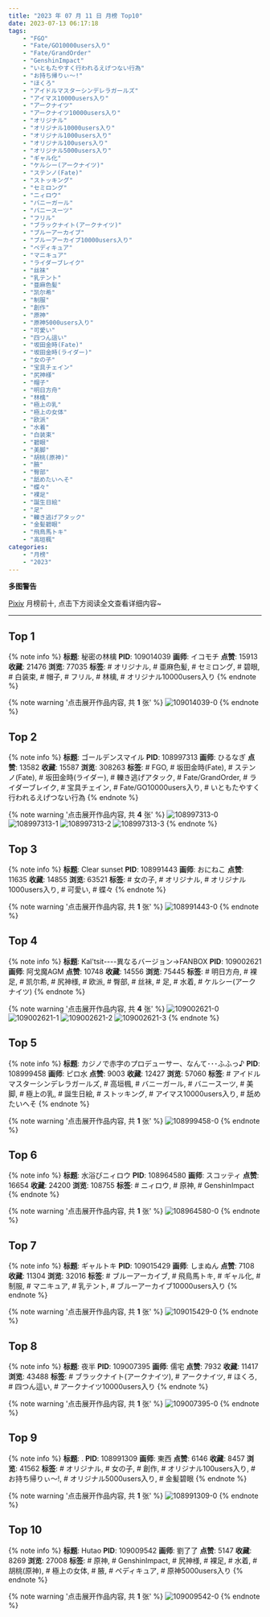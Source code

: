 ```yaml
---
title: "2023 年 07 月 11 日 月榜 Top10"
date: 2023-07-13 06:17:18
tags:
    - "FGO"
    - "Fate/GO10000users入り"
    - "Fate/GrandOrder"
    - "GenshinImpact"
    - "いともたやすく行われるえげつない行為"
    - "お持ち帰りぃ〜!"
    - "ほくろ"
    - "アイドルマスターシンデレラガールズ"
    - "アイマス10000users入り"
    - "アークナイツ"
    - "アークナイツ10000users入り"
    - "オリジナル"
    - "オリジナル10000users入り"
    - "オリジナル1000users入り"
    - "オリジナル100users入り"
    - "オリジナル5000users入り"
    - "ギャル化"
    - "ケルシー(アークナイツ)"
    - "ステンノ(Fate)"
    - "ストッキング"
    - "セミロング"
    - "ニィロウ"
    - "バニーガール"
    - "バニースーツ"
    - "フリル"
    - "ブラックナイト(アークナイツ)"
    - "ブルーアーカイブ"
    - "ブルーアーカイブ10000users入り"
    - "ペディキュア"
    - "マニキュア"
    - "ライダーブレイク"
    - "丝袜"
    - "乳テント"
    - "亜麻色髪"
    - "凯尔希"
    - "制服"
    - "創作"
    - "原神"
    - "原神5000users入り"
    - "可愛い"
    - "四つん這い"
    - "坂田金時(Fate)"
    - "坂田金時(ライダー)"
    - "女の子"
    - "宝具チェイン"
    - "尻神様"
    - "帽子"
    - "明日方舟"
    - "林檎"
    - "極上の乳"
    - "極上の女体"
    - "欧派"
    - "水着"
    - "白装束"
    - "碧眼"
    - "美脚"
    - "胡桃(原神)"
    - "腋"
    - "臀部"
    - "舐めたいへそ"
    - "蝶々"
    - "裸足"
    - "誕生日絵"
    - "足"
    - "轢き逃げアタック"
    - "金髪碧眼"
    - "飛鳥馬トキ"
    - "高垣楓"
categories:
    - "月榜"
    - "2023"
---
```


<i class="fa fa-triangle-exclamation"></i>**多图警告**<i class="fa fa-triangle-exclamation"></i>

[Pixiv](https://www.pixiv.net/) 月榜前十, 点击下方阅读全文查看详细内容~

<!-- more -->

---

## Top 1

{% note info %}
**标题**: 秘密の林檎
**PID**: 109014039 **画师**: イコモチ
**点赞**: 15913 **收藏**: 21476 **浏览**: 77035
**标签**: # オリジナル, # 亜麻色髪, # セミロング, # 碧眼, # 白装束, # 帽子, # フリル, # 林檎, # オリジナル10000users入り
{% endnote %}

{% note warning '点击展开作品内容, 共 **1** 张' %}
![109014039-0](https://i.pixiv.re/img-original/img/2023/06/14/21/54/46/109014039_p0.png)
{% endnote %}

## Top 2

{% note info %}
**标题**: ゴールデンスマイル
**PID**: 108997313 **画师**: ひるなぎ
**点赞**: 13582 **收藏**: 15587 **浏览**: 308263
**标签**: # FGO, # 坂田金時(Fate), # ステンノ(Fate), # 坂田金時(ライダー), # 轢き逃げアタック, # Fate/GrandOrder, # ライダーブレイク, # 宝具チェイン, # Fate/GO10000users入り, # いともたやすく行われるえげつない行為
{% endnote %}

{% note warning '点击展开作品内容, 共 **4** 张' %}
![108997313-0](https://i.pixiv.re/img-original/img/2023/06/14/06/00/06/108997313_p0.jpg)
![108997313-1](https://i.pixiv.re/img-original/img/2023/06/14/06/00/06/108997313_p1.jpg)
![108997313-2](https://i.pixiv.re/img-original/img/2023/06/14/06/00/06/108997313_p2.jpg)
![108997313-3](https://i.pixiv.re/img-original/img/2023/06/14/06/00/06/108997313_p3.jpg)
{% endnote %}

## Top 3

{% note info %}
**标题**: Clear sunset
**PID**: 108991443 **画师**: おにねこ
**点赞**: 11635 **收藏**: 14855 **浏览**: 63521
**标签**: # 女の子, # オリジナル, # オリジナル1000users入り, # 可愛い, # 蝶々
{% endnote %}

{% note warning '点击展开作品内容, 共 **1** 张' %}
![108991443-0](https://i.pixiv.re/img-original/img/2023/06/14/00/00/42/108991443_p0.jpg)
{% endnote %}

## Top 4

{% note info %}
**标题**: Kal'tsit----異なるバージョン→FANBOX
**PID**: 109002621 **画师**: 阿戈魔AGM
**点赞**: 10748 **收藏**: 14556 **浏览**: 75445
**标签**: # 明日方舟, # 裸足, # 凯尔希, # 尻神様, # 欧派, # 臀部, # 丝袜, # 足, # 水着, # ケルシー(アークナイツ)
{% endnote %}

{% note warning '点击展开作品内容, 共 **4** 张' %}
![109002621-0](https://i.pixiv.re/img-original/img/2023/06/14/12/58/18/109002621_p0.jpg)
![109002621-1](https://i.pixiv.re/img-original/img/2023/06/14/12/58/18/109002621_p1.jpg)
![109002621-2](https://i.pixiv.re/img-original/img/2023/06/14/12/58/18/109002621_p2.jpg)
![109002621-3](https://i.pixiv.re/img-original/img/2023/06/14/12/58/18/109002621_p3.jpg)
{% endnote %}

## Top 5

{% note info %}
**标题**: カジノで赤字のプロデューサー、なんて･･･ふふっ♪
**PID**: 108999458 **画师**: ピロ水
**点赞**: 9003 **收藏**: 12427 **浏览**: 57060
**标签**: # アイドルマスターシンデレラガールズ, # 高垣楓, # バニーガール, # バニースーツ, # 美脚, # 極上の乳, # 誕生日絵, # ストッキング, # アイマス10000users入り, # 舐めたいへそ
{% endnote %}

{% note warning '点击展开作品内容, 共 **1** 张' %}
![108999458-0](https://i.pixiv.re/img-original/img/2023/06/14/09/03/17/108999458_p0.jpg)
{% endnote %}

## Top 6

{% note info %}
**标题**: 水浴びニィロウ
**PID**: 108964580 **画师**: スコッティ
**点赞**: 16654 **收藏**: 24200 **浏览**: 108755
**标签**: # ニィロウ, # 原神, # GenshinImpact
{% endnote %}

{% note warning '点击展开作品内容, 共 **1** 张' %}
![108964580-0](https://i.pixiv.re/img-original/img/2023/06/13/00/00/24/108964580_p0.jpg)
{% endnote %}

## Top 7

{% note info %}
**标题**: ギャルトキ
**PID**: 109015429 **画师**: しまぬん
**点赞**: 7108 **收藏**: 11304 **浏览**: 32016
**标签**: # ブルーアーカイブ, # 飛鳥馬トキ, # ギャル化, # 制服, # マニキュア, # 乳テント, # ブルーアーカイブ10000users入り
{% endnote %}

{% note warning '点击展开作品内容, 共 **1** 张' %}
![109015429-0](https://i.pixiv.re/img-original/img/2023/06/14/22/37/07/109015429_p0.png)
{% endnote %}

## Top 8

{% note info %}
**标题**: 夜半
**PID**: 109007395 **画师**: 儒宅
**点赞**: 7932 **收藏**: 11417 **浏览**: 43488
**标签**: # ブラックナイト(アークナイツ), # アークナイツ, # ほくろ, # 四つん這い, # アークナイツ10000users入り
{% endnote %}

{% note warning '点击展开作品内容, 共 **1** 张' %}
![109007395-0](https://i.pixiv.re/img-original/img/2023/06/14/18/00/07/109007395_p0.jpg)
{% endnote %}

## Top 9

{% note info %}
**标题**: .
**PID**: 108991309 **画师**: 東西
**点赞**: 6146 **收藏**: 8457 **浏览**: 41562
**标签**: # オリジナル, # 女の子, # 創作, # オリジナル100users入り, # お持ち帰りぃ〜!, # オリジナル5000users入り, # 金髪碧眼
{% endnote %}

{% note warning '点击展开作品内容, 共 **1** 张' %}
![108991309-0](https://i.pixiv.re/img-original/img/2023/06/15/06/28/34/108991309_p0.png)
{% endnote %}

## Top 10

{% note info %}
**标题**: Hutao
**PID**: 109009542 **画师**: 劉了了
**点赞**: 5147 **收藏**: 8269 **浏览**: 27008
**标签**: # 原神, # GenshinImpact, # 尻神様, # 裸足, # 水着, # 胡桃(原神), # 極上の女体, # 腋, # ペディキュア, # 原神5000users入り
{% endnote %}

{% note warning '点击展开作品内容, 共 **1** 张' %}
![109009542-0](https://i.pixiv.re/img-original/img/2023/06/14/19/24/53/109009542_p0.jpg)
{% endnote %}

